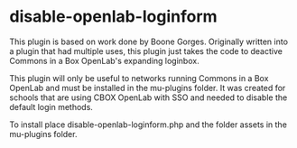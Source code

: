 # disable-openlab-loginform

This plugin is based on work done by Boone Gorges. Originally written into a plugin that had multiple uses, this plugin just takes the code to deactive Commons in a Box OpenLab's expanding loginbox.

This plugin will only be useful to networks running Commons in a Box OpenLab and must be installed in the mu-plugins folder. It was created for schools that are using CBOX OpenLab with SSO and needed to disable the default login methods.

To install place disable-openlab-loginform.php and the folder assets in the mu-plugins folder.
